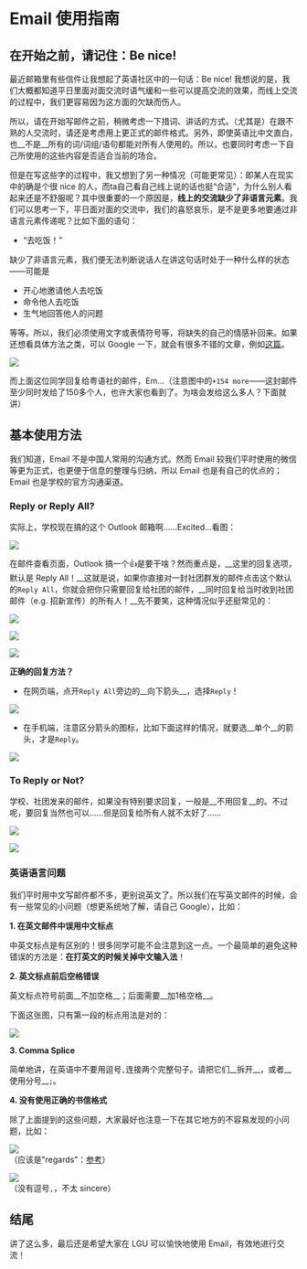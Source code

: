 # Email 使用指南

## 在开始之前，请记住：Be nice!

最近邮箱里有些信件让我想起了英语社区中的一句话：Be nice! 我想说的是，我们大概都知道平日里面对面交流时语气缓和一些可以提高交流的效果，而线上交流的过程中，我们更容易因为这方面的欠缺而伤人。

所以，请在开始写邮件之前，稍微考虑一下措词、讲话的方式。（尤其是）在跟不熟的人交流时，请还是考虑用上更正式的邮件格式。另外，即使英语比中文直白，也__不是__所有的词/词组/语句都能对所有人使用的。所以，也要同时考虑一下自己所使用的这些内容是否适合当前的场合。

但是在写这些字的过程中，我又想到了另一种情况（可能更常见）：即某人在现实中的确是个很 nice 的人，而ta自己看自己线上说的话也挺“合适”，为什么别人看起来还是不舒服呢？其中很重要的一个原因是，__线上的交流缺少了非语言元素__。我们可以思考一下，平日面对面的交流中，我们的喜怒哀乐，是不是更多地要通过非语言元素传递呢？比如下面的语句：

* “去吃饭！”

缺少了非语言元素，我们便无法判断说话人在讲这句话时处于一种什么样的状态——可能是

* 开心地邀请他人去吃饭
* 命令他人去吃饭
* 生气地回答他人的问题

等等。所以，我们必须使用文字或表情符号等，将缺失的自己的情感补回来。如果还想看具体方法之类，可以 Google 一下，就会有很多不错的文章，例如[这篇](https://menwithpens.ca/bullet-emails/)。

![](https://github.com/cuhkshenzhen/Email-Etiquette/blob/master/img/benice.png?raw=true)

而上面这位同学回复给粤语社的邮件，Em...（注意图中的`+154 more`——这封邮件至少同时发给了150多个人，也许大家也看到了。为啥会发给这么多人？下面就讲）

## 基本使用方法

我们知道，Email 不是中国人常用的沟通方式。然而 Email 较我们平时使用的微信等更为正式，也更便于信息的整理与归纳，所以 Email 也是有自己的优点的；Email 也是学校的官方沟通渠道。

### Reply or Reply All?

实际上，学校现在搞的这个 Outlook 邮箱啊……Excited...看图：

![](https://github.com/cuhkshenzhen/Email-Etiquette/blob/master/img/excited.png?raw=true)

在邮件查看页面，Outlook 搞一个👍是要干啥？然而重点是，__这里的回复选项，默认是 Reply All！__这就是说，如果你直接对一封社团群发的邮件点击这个默认的`Reply All`，你就会把你只需要回复给社团的邮件，__同时回复给当时收到社团邮件（e.g. 招新宣传）的所有人！__先不要笑，这种情况似乎还挺常见的：

![](https://github.com/cuhkshenzhen/Email-Etiquette/blob/master/img/common1.png?raw=true)

![](https://github.com/cuhkshenzhen/Email-Etiquette/blob/master/img/common2.png?raw=true)

![](https://github.com/cuhkshenzhen/Email-Etiquette/blob/master/img/common3.png?raw=true)

__正确的回复方法？__

* 在网页端，点开`Reply All`旁边的__向下箭头__，选择`Reply`！

![](https://github.com/cuhkshenzhen/Email-Etiquette/blob/master/img/reply.png?raw=true)

* 在手机端，注意区分箭头的图标，比如下面这样的情况，就要选__单个__的箭头，才是`Reply`。

![](https://github.com/cuhkshenzhen/Email-Etiquette/blob/master/img/android.jpg?raw=true)

### To Reply or Not?

学校、社团发来的邮件，如果没有特别要求回复，一般是__不用回复__的。不过呢，要回复当然也可以……但是回复给所有人就不太好了……

![](https://github.com/cuhkshenzhen/Email-Etiquette/blob/master/img/thankyou_preview.jpg?raw=true)

![](https://github.com/cuhkshenzhen/Email-Etiquette/blob/master/img/thankyou.jpg?raw=true)

### 英语语言问题

我们平时用中文写邮件都不多，更别说英文了。所以我们在写英文邮件的时候，会有一些常见的小问题（想更系统地了解，请自己 Google），比如：

__1. 在英文邮件中误用中文标点__

中英文标点是有区别的！很多同学可能不会注意到这一点。一个最简单的避免这种错误的方法是：__在打英文的时候关掉中文输入法__！

__2. 英文标点前后空格错误__

英文标点符号前面__不加空格__；后面需要__加1格空格__。

下面这张图，只有第一段的标点用法是对的：

![](https://github.com/cuhkshenzhen/Email-Etiquette/blob/master/img/punctuations.png?raw=true)

__3. Comma Splice__

简单地讲，在英语中不要用逗号`,`连接两个完整句子。请把它们__拆开__，或者__使用分号__`;`。

__4. 没有使用正确的书信格式__

除了上面提到的这些问题，大家最好也注意一下在其它地方的不容易发现的小问题，比如：

![](https://github.com/cuhkshenzhen/Email-Etiquette/blob/master/img/regard.png?raw=true)  
（应该是"regards"：[参考](https://english.stackexchange.com/questions/57745/regards-regard)）

![](https://github.com/cuhkshenzhen/Email-Etiquette/blob/master/img/sincerely.png?raw=true)  
（没有逗号`,`，不太 sincere）

## 结尾

讲了这么多，最后还是希望大家在 LGU 可以愉快地使用 Email，有效地进行交流！
